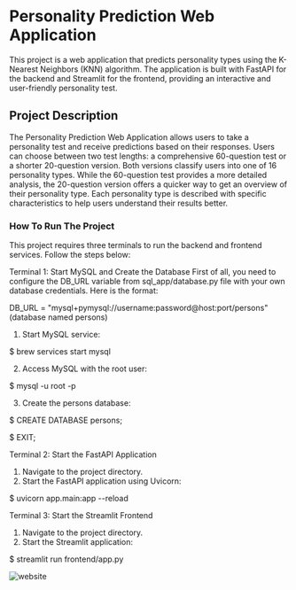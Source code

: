 # Personality Prediction Web Application

This project is a web application that predicts personality types using the K-Nearest Neighbors (KNN) algorithm. The application is built with FastAPI for the backend and Streamlit for the frontend, providing an interactive and user-friendly personality test.

## Project Description

The Personality Prediction Web Application allows users to take a personality test and receive predictions based on their responses. Users can choose between two test lengths: a comprehensive 60-question test or a shorter 20-question version. Both versions classify users into one of 16 personality types. While the 60-question test provides a more detailed analysis, the 20-question version offers a quicker way to get an overview of their personality type. Each personality type is described with specific characteristics to help users understand their results better.


### How To Run The Project

This project requires three terminals to run the backend and frontend services. Follow the steps below:

Terminal 1: Start MySQL and Create the Database
First of all, you need to configure the DB_URL variable from sql_app/database.py file with your own database credentials. Here is the format:

DB_URL = "mysql+pymysql://username:password@host:port/persons" (database named persons)

1. Start MySQL service:
   
$ brew services start mysql

2. Access MySQL with the root user:
   
$ mysql -u root -p

3. Create the persons database:

$ CREATE DATABASE persons;

$ EXIT;

Terminal 2: Start the FastAPI Application
1. Navigate to the project directory.
2. Start the FastAPI application using Uvicorn:

$ uvicorn app.main:app --reload  

Terminal 3: Start the Streamlit Frontend
1. Navigate to the project directory.
2. Start the Streamlit application:

$ streamlit run frontend/app.py 


![website](<img width="1009" alt="Screenshot 2024-07-30 at 09 51 43" src="https://github.com/user-attachments/assets/dd589975-8d88-440a-9ad6-df9a0b00c1a6">)
